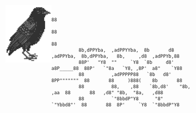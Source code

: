 <img align="left" src="./crow.png">


                          
                                        
 ```                                                                                       
                                                                                              88  
                                                                                              88  
                                                                                              88  
           8b,dPPYba,  ,adPPYYba,  8b       d8   ,adPPYba,  8b,dPPYba,   8b,     ,d8  ,adPPYb,88  
           88P'   "Y8  ""     `Y8  `8b     d8'  a8P_____88  88P'   `"8a   `Y8, ,8P'  a8"    `Y88  
           88          ,adPPPPP88   `8b   d8'   8PP"""""""  88       88     )888(    8b       88  
           88          88,    ,88    `8b,d8'    "8b,   ,aa  88       88   ,d8" "8b,  "8a,   ,d88  
           88          `"8bbdP"Y8      "8"       `"Ybbd8"'  88       88  8P'     `Y8  `"8bbdP"Y8  
                                                                                       
                                                    
  ```                                                                                            
                                                                                                                                                                                          
 

<!--
**ravenxd0/ravenxd0** is a ✨ _special_ ✨ repository because its `README.md` (this file) appears on your GitHub profile.

Here are some ideas to get you started:

- 🔭 I’m currently working on ...
- 🌱 I’m currently learning ...
- 👯 I’m looking to collaborate on ...
- 🤔 I’m looking for help with ...
- 💬 Ask me about ...
- 📫 How to reach me: ...
- 😄 Pronouns: ...
- ⚡ Fun fact: ...
-->
